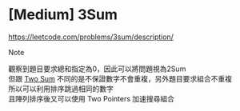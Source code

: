 # [Medium] 3Sum
https://leetcode.com/problems/3sum/description/
> [!Note]
> 觀察到題目要求總和指定為0，因此可以將問題視為2Sum  
> 但跟 [Two Sum](https://leetcode.com/problems/3sum/description/) 不同的是不保證數字不會重複，另外題目要求組合不重複  
> 所以可以利用排序跳過相同的數字  
> 且陣列排序後又可以使用 Two Pointers 加速搜尋組合

